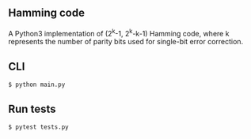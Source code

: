 ## Hamming code
A Python3 implementation of (2<sup>k</sup>-1, 2<sup>k</sup>-k-1) Hamming code, where k represents the number of parity bits used for single-bit error correction.

## CLI
``$ python main.py``

## Run tests
``$ pytest tests.py``
